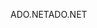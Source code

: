 <span data-ttu-id="1527c-101">ADO.NET</span><span class="sxs-lookup"><span data-stu-id="1527c-101">ADO.NET</span></span>